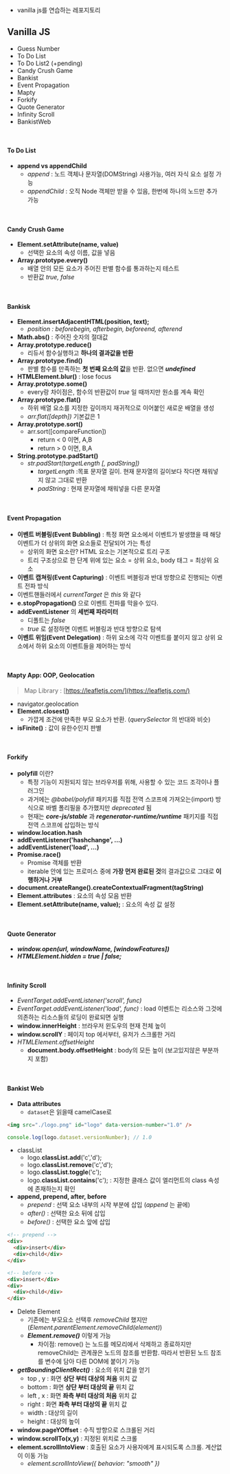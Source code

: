 - vanilla js를 연습하는 레포지토리

## Vanilla JS

- Guess Number
- To Do List
- To Do List2 (+pending)
- Candy Crush Game
- Bankist
- Event Propagation
- Mapty
- Forkify
- Quote Generator
- Infinity Scroll
- BankistWeb

<br>

#### To Do List

- **append vs appendChild**
  - _append_ : 노드 객체나 문자열(DOMString) 사용가능, 여러 자식 요소 설정 가능
  - _appendChild_ : 오직 Node 객체만 받을 수 있음, 한번에 하나의 노드만 추가 가능

<br>

#### Candy Crush Game

- **Element.setAttribute(name, value)**
  - 선택한 요소의 속성 이름, 값을 넣음
- **Array.prototype.every()**
  - 배열 안의 모든 요소가 주어진 판별 함수를 통과하는지 테스트
  - 반환값 _true, false_

<br>

#### Bankisk

- **Element.insertAdjacentHTML(position, text);**
  - _position : beforebegin, afterbegin, beforeend, afterend_
- **Math.abs()** : 주어진 숫자의 절대값
- **Array.prototype.reduce()**
  - 리듀서 함수실행하고 **하나의 결과값을 반환**
- **Array.prototype.find()**
  - 판별 함수를 만족하는 **첫 번째 요소의 값**을 반환. 없으면 **_undefined_**
- **HTMLElement.blur()** : lose focus
- **Array.prototype.some()**
  - every랑 차이점은, 함수의 반환값이 _true_ 일 때까지만 원소를 계속 확인
- **Array.prototype.flat()**
  - 하위 배열 요소를 지정한 깊이까지 재귀적으로 이어붙인 새로운 배열을 생성
  - _arr.flat([depth])_ 기본값은 1
- **Array.prototype.sort()**
  - arr.sort([compareFunction])
    - return < 0 이면, A,B
    - return > 0 이면, B,A
- **String.prototype.padStart()**
  - _str.padStart(targetLength [, padString])_
    - _targetLength_ :목표 문자열 길이. 현재 문자열의 길이보다 작다면 채워넣지 않고 그대로 반환
    - _padString_ : 현재 문자열에 채워넣을 다른 문자열

<br>

#### Event Propagation

- **이벤트 버블링(Event Bubbling)** : 특정 화면 요소에서 이벤트가 발생했을 때 해당 이벤트가 더 상위의 화면 요소들로 전달되어 가는 특성
  - 상위의 화면 요소란? HTML 요소는 기본적으로 트리 구조
  - 트리 구조상으로 한 단계 위에 있는 요소 = 상위 요소, body 태그 = 최상위 요소
- **이벤트 캡쳐링(Event Capturing)** : 이벤트 버블링과 반대 방향으로 진행되는 이벤트 전파 방식
- 이벤트핸들러에서 _currentTarget_ 은 _this_ 와 같다
- **e.stopPropagation()** 으로 이벤트 전파를 막을수 있다.
- **addEventListener** 의 **세번째 파라미터**
  - 디폴트는 _false_
  - _true_ 로 설정하면 이벤트 버블링과 반대 방향으로 탐색
- **이벤트 위임(Event Delegation)** : 하위 요소에 각각 이벤트를 붙이지 않고 상위 요소에서 하위 요소의 이벤트들을 제어하는 방식

<br>

#### Mapty App: OOP, Geolocation

> Map Library : [https://leafletjs.com/](https://leafletjs.com/)

- navigator.geolocation
- **Element.closest()**
  - 가깝게 조건에 만족한 부모 요소가 반환. (_querySelector_ 의 반대와 비슷)
- **isFinite()** : 값이 유한수인지 판별

<br>

#### Forkify

- **polyfill** 이란?
  - 특정 기능이 지원되지 않는 브라우저를 위해, 사용할 수 있는 코드 조각이나 플러그인
  - 과거에는 _@babel/polyfill_ 패키지를 직접 전역 스코프에 가져오는(import) 방식으로 바벨 폴리필을 추가했지만 _deprecated_ 됨
  - 현재는 **_core-js/stable_** 과 **_regenerator-runtime/runtime_** 패키지를 직접 전역 스코프에 삽입하는 방식
- **window.location.hash**
- **addEventListener('hashchange', ...)**
- **addEventListener('load', ...)**
- **Promise.race()**
  - Promise 객체를 반환
  - iterable 안에 있는 프로미스 중에 **가장 먼저 완료된 것**의 결과값으로 그대로 **이행하거나 거부**
- **document.createRange().createContextualFragment(tagString)**
- **Element.attributes** : 요소의 속성 모음 반환
- **Element.setAttribute(name, value);** : 요소의 속성 값 설정

<br>

#### Quote Generator

- **_window.open(url, windowName, [windowFeatures])_**
- **_HTMLElement.hidden = true | false;_**

<br>

#### Infinity Scroll

- _EventTarget.addEventListener('scroll', func)_
- _EventTarget.addEventListener('load', func)_ : load 이벤트는 리소스와 그것에 의존하는 리소스들의 로딩이 완료되면 실행
- **window.innerHeight** : 브라우저 윈도우의 현재 전체 높이
- **window.scrollY** : 페이지 top 에서부터, 유저가 스크롤한 거리
- _HTMLElement.offsetHeight_
  - **document.body.offsetHeight** : body의 모든 높이 (보고있지않은 부분까지 포함)

<br>

#### Bankist Web

- **Data attributes**
  - `dataset`은 읽을때 camelCase로

```html
<img src="./logo.png" id="logo" data-version-number="1.0" />
```

```js
console.log(logo.dataset.versionNumber); // 1.0
```

- classList
  - logo.**classList.add**('c','d');
  - logo.**classList.remove**('c','d');
  - logo.**classList.toggle**('c');
  - logo.**classList.contains**('c'); : 지정한 클래스 값이 엘리먼트의 class 속성에 존재하는지 확인
- **append, prepend, after, before**
  - _prepend_ : 선택 요소 내부의 시작 부분에 삽입 (_append_ 는 끝에)
  - _after()_ : 선택한 요소 뒤에 삽입
  - _before()_ : 선택한 요소 앞에 삽입

```html
<!-- prepend -->
<div>
  <div>insert</div>
  <div>child</div>
</div>

<!-- before -->
<div>insert</div>
<div>
  <div>child</div>
</div>
```

- Delete Element
  - 기존에는 부모요소 선택후 _removeChild_ 했지만 (_Element.parentElement.removeChild(element)_)
  - **_Element.remove()_** 이렇게 가능
    - 차이점: remove() 는 노드를 메모리에서 삭제하고 종료하지만 removeChild는 관계끊은 노드의 참조를 반환함. 따라서 반환된 노드 참조를 변수에 담아 다른 DOM에 붙이기 가능
- **_getBoundingClientRect()_** : 요소의 위치 값을 얻기
  - top , y : 화면 **상단 부터 대상의 처음** 위치 값
  - bottom : 화면 **상단 부터 대상의 끝** 위치 값
  - left , x : 화면 **좌측 부터 대상의 처음** 위치 값
  - right : 화면 **좌측 부터 대상의 끝** 위치 값
  - width : 대상의 길이
  - height : 대상의 높이
- **window.pageYOffset** : 수직 방향으로 스크롤된 거리
- **window.scrollTo(x,y)** : 지정된 위치로 스크롤
- **element.scrollIntoView** : 호출된 요소가 사용자에게 표시되도록 스크롤. 계산없이 이동 가능
  - _element.scrollIntoView({ behavior: "smooth" })_
